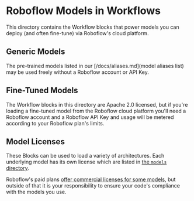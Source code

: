 # Roboflow Models in Workflows

This directory contains the Workflow blocks that power models
you can deploy (and often fine-tune) via Roboflow's cloud platform.

## Generic Models

The pre-trained models listed in our [/docs/aliases.md](model aliases list)
may be used freely without a Roboflow account or API Key.

## Fine-Tuned Models

The Workflow blocks in this directory are Apache 2.0 licensed,
but if you're loading a fine-tuned model from the Roboflow cloud
platform you'll need a Roboflow account and a Roboflow API Key
and usage will be metered according to your Roboflow plan's limits.

## Model Licenses

These Blocks can be used to load a variety of architectures. Each
underlying model has its own license which are listed in
[the `models` directory](/inference/models).

Roboflow's paid plans [offer commercial licenses for some models](https://roboflow.com/licensing),
but outside of that it is your responsibility to ensure your code's
compliance with the models you use.